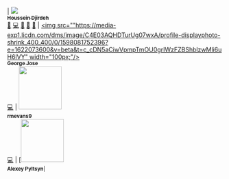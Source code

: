 | [<img src="https://media-exp1.licdn.com/dms/image/C4D03AQFFR3CMQ8IeZw/profile-displayphoto-shrink_400_400/0/1611035294940?e=1622073600&v=beta&t=bDQ2-3WQjrdwE7X_Ex_bJvzy2b2G2tpz0RxvIpEwMZ8"/><br /><sub><b>Houssein Djirdeh</b></sub>](https://houssein.me)<br />[💬](#question-housseindjirdeh "Answering Questions") [💻](https://github.com/gitpoint/git-point/commits?author=housseindjirdeh "Code") [🎨](#design-housseindjirdeh "Design") [📖](https://github.com/gitpoint/git-point/commits?author=housseindjirdeh "Documentation") [👀](#review-housseindjirdeh "Reviewed Pull Requests") | [<img src=""https://media-exp1.licdn.com/dms/image/C4E03AQHDTurUg07wxA/profile-displayphoto-shrink_400_400/0/1598081752396?e=1622073600&v=beta&t=c_cDN5aCiwVpmpTmOU0grIWzFZBShblzwMli6uH6lVY" width="100px;"/><br /><sub><b>George Jose</b></sub>](https://github.com/g2jose)<br />[💻](https://github.com/gitpoint/git-point/commits?author=g2jose "Code") | [<img src="https://avatars3.githubusercontent.com/u/14151327?v=3" width="100px;"/><br /><sub><b>rmevans9</b></sub>](https://github.com/rmevans9)<br />[💻](https://github.com/gitpoint/git-point/commits?author=rmevans9 "Code") | [<img src="https://avatars1.githubusercontent.com/u/4408379?v=3" width="100px;"/><br /><sub><b>Alexey Pyltsyn</b>|
